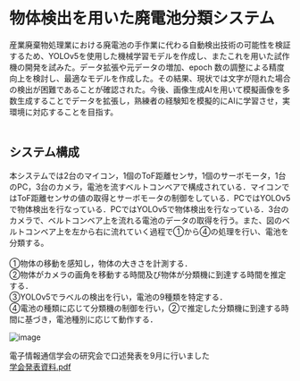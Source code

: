 # 物体検出を用いた廃電池分類システム

産業廃棄物処理業における廃電池の手作業に代わる自動検出技術の可能性を検証するため、YOLOv5を使用した機械学習モデルを作成し、またこれを用いた試作機の開発を試みた。データ拡張や元データの増加、epoch 数の調整による精度向上を検討し、最適なモデルを作成した。その結果、現状では文字が隠れた場合の検出が困難であることが確認された。今後、画像生成AIを用いて模擬画像を多数生成することでデータを拡張し，熟練者の経験知を模擬的にAIに学習させ，実環境に対応することを目指す。<br>
<br>
## システム構成
本システムでは2台のマイコン，1個のToF距離センサ，1個のサーボモータ，1台のPC，3台のカメラ，電池を流すベルトコンベアで構成されている．マイコンではToF距離センサの値の取得とサーボモータの制御をしている．PCではYOLOv5で物体検出を行なっている．PCではYOLOv5で物体検出を行なっている．3台のカメラで、ベルトコンベア上を流れる電池のデータの取得を行う。また、図のベルトコンベア上を左から右に流れていく過程で①から④の処理を行い、電池を分類する。<br>
<br>
①物体の移動を感知し，物体の大きさを計測する．<br>
②物体がカメラの画角を移動する時間及び物体が分類機に到達する時間を推定する．<br>
③YOLOv5でラベルの検出を行い，電池の9種類を特定する．<br>
④電池の種類に応じて分類機の制御を行い，②で推定した分類機に到達する時間に基づき，電池種別に応じて動作する．<br>

![image](https://github.com/RyuseiShihara/battery-detection/assets/69947656/6edcb8c2-6b6e-453c-a002-314774e5b39b)


電子情報通信学会の研究会で口述発表を9月に行いました<br>
[学会発表資料.pdf](https://github.com/RyuseiShihara/battery-detection/files/13212048/JAWS.pdf)
